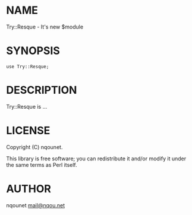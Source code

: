 # NAME

Try::Resque - It's new $module

# SYNOPSIS

    use Try::Resque;

# DESCRIPTION

Try::Resque is ...

# LICENSE

Copyright (C) nqounet.

This library is free software; you can redistribute it and/or modify
it under the same terms as Perl itself.

# AUTHOR

nqounet <mail@nqou.net>
